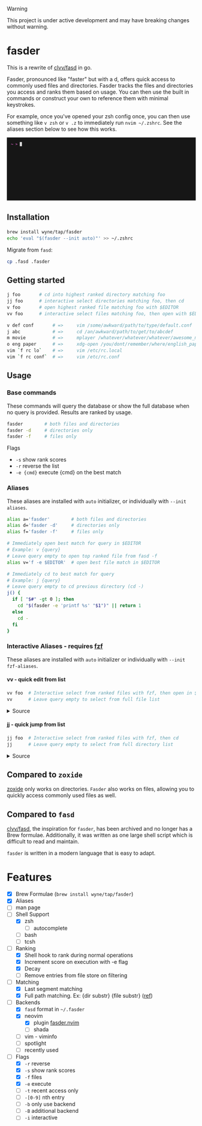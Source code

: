 > [!WARNING]
> This project is under active development and may have breaking changes without warning.

# fasder

This is a rewrite of [clvv/fasd](http://github.com/clvv/fasd) in go.

Fasder, pronounced like "faster" but with a d, offers quick access to commonly
used files and directories. Fasder tracks the files and directories you access
and ranks them based on usage. You can then use the built in commands or
construct your own to reference them with minimal keystrokes.

For example, once you've opened your zsh config once, you can then use something
like `v zsh` or `v .z` to immediately run `nvim ~/.zshrc`. See the aliases section
below to see how this works.

![Demo](./demo.gif)

## Installation

```bash
brew install wyne/tap/fasder
echo 'eval "$(fasder --init auto)"' >> ~/.zshrc
```

Migrate from `fasd`:

```bash
cp .fasd .fasder
```

## Getting started

```bash
j foo       # cd into highest ranked directory matching foo
jj foo      # interactive select directories matching foo, then cd
v foo       # open highest ranked file matching foo with $EDITOR
vv foo      # interactive select files matching foo, then open with $EDITOR
```

```bash
v def conf       # =>     vim /some/awkward/path/to/type/default.conf
j abc            # =>     cd /an/awkward/path/to/get/to/abcdef
m movie          # =>     mplayer /whatever/whatever/whatever/awesome_movie.mp4
o eng paper      # =>     xdg-open /you/dont/remember/where/english_paper.pdf
vim `f rc lo`    # =>     vim /etc/rc.local
vim `f rc conf`  # =>     vim /etc/rc.conf
```

## Usage

### Base commands

These commands will query the database or show the full database when no
query is provided. Results are ranked by usage.

```bash
fasder        # both files and directories
fasder -d     # directories only
fasder -f     # files only
```

Flags

- `-s` show rank scores
- `-r` reverse the list
- `-e {cmd}` execute {cmd} on the best match

### Aliases

These aliases are installed with `auto` initializer, or individually
with `--init aliases`.

```bash
alias a='fasder'        # both files and directories
alias d='fasder -d'     # directories only
alias f='fasder -f'     # files only
```

```bash
# Immediately open best match for query in $EDITOR
# Example: v {query}
# Leave query empty to open top ranked file from fasd -f
alias v='f -e $EDITOR'  # open best file match in $EDITOR
```

```bash
# Immediately cd to best match for query
# Example: j {query}
# Leave query empty to cd previous directory (cd -)
j() {
  if [ "$#" -gt 0 ]; then
    cd "$(fasder -e 'printf %s' "$1")" || return 1
  else
    cd -
  fi
}
```

### Interactive Aliases - requires [fzf](https://github.com/junegunn/fzf)

These aliases are installed with `auto` initializer or individually with
`--init fzf-aliases`.

#### vv - quick edit from list

```bash
vv foo  # Interactive select from ranked files with fzf, then open in $EDITOR
vv      # Leave query empty to select from full file list
```

<details>
  <summary>Source</summary>

> ```bash
> # Interactive edit from list
> vv() {
>   local selection
>   # Get the selection from fasder and fzf
>   selection=$(fasder -r -f "$1" | fzf -1 -0 --no-sort +m --height=10)
>
>   # Check if a selection was made
>   if [[ -n "$selection" ]]; then
>       # Ensure the editor is set and handle potential issues
>       if [[ -z "$EDITOR" ]]; then
>           echo "EDITOR environment variable is not set."
>           return 1
>       fi
>
>       # Use xargs with -r to prevent running the editor if no selection
>       echo "Selection: $selection"
>       echo "$selection" | xargs -r "$EDITOR"
>   else
>       echo "No selection made."
>       return 1
>   fi
> }
> ```

</details>

#### jj - quick jump from list

```bash
jj foo  # Interactive select from ranked files with fzf, then cd
jj      # Leave query empty to select from full directory list
```

<details>
  <summary>Source</summary>

> ```bash
> # Interactive cd from list
> jj () {
>   local selection
>   selection=$(fasder -r -d "$1" | fzf -1 -0 --no-sort +m --height=10)
>   if [[ -n "$selection" ]]; then
>     echo "Selection: $selection"
>     cd "$selection" || return 1
>   else
>     echo "No selection made"
>     return 1
>   fi
> }
> ```

</details>

## Compared to `zoxide`

[zoxide](https://github.com/ajeetdsouza/zoxide) only works on directories.
`Fasder` also works on files, allowing you to quickly access commonly used files as well.

## Compared to `fasd`

[clvv/fasd](http://github.com/clvv/fasd), the inspiration for `fasder`, has been
archived and no longer has a Brew formulae. Additionally, it was written as
one large shell script which is difficult to read and maintain.

`fasder` is written in a modern language that is easy to adapt.

# Features

- [x] Brew Formulae (`brew install wyne/tap/fasder`)
- [x] Aliases
- [ ] man page
- [ ] Shell Support
  - [x] zsh
    - [ ] autocomplete
  - [ ] bash
  - [ ] tcsh
- [ ] Ranking
  - [x] Shell hook to rank during normal operations
  - [x] Increment score on execution with -e flag
  - [x] Decay
  - [ ] Remove entries from file store on filtering
- [ ] Matching
  - [x] Last segment matching
  - [x] Full path matching. Ex: {dir substr} {file substr} ([ref](https://github.com/clvv/fasd?tab=readme-ov-file#matching))
- [ ] Backends
  - [x] `fasd` format in `~/.fasder`
  - [x] neovim
    - [x] plugin [fasder.nvim](https://github.com/wyne/fasder.nvim)
    - [ ] shada
  - [ ] vim - viminfo
  - [ ] spotlight
  - [ ] recently used
- [ ] Flags
  - [x] `-r` reverse
  - [x] `-s` show rank scores
  - [x] `-f` files
  - [x] `-e` execute
  - [ ] `-t` recent access only
  - [ ] `-[0-9]` nth entry
  - [ ] `-b` only use backend
  - [ ] `-B` additional backend
  - [ ] `-i` interactive
